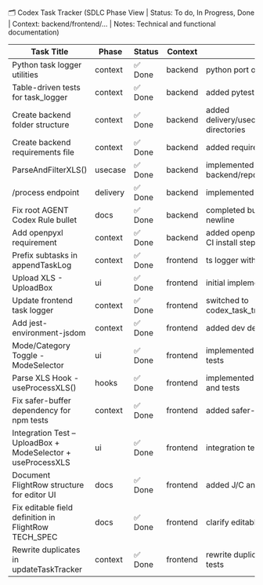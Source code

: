 🗂️ Codex Task Tracker (SDLC Phase View | Status: To do, In Progress, Done | Context: backend/frontend/... | Notes: Technical and functional documentation)

| **Task Title**                                              | **Phase** | **Status** | **Context** | **Notes**                                              | **Created** | **Updated** |
| ----------------------------------------------------------- | --------- | ---------- | ----------- | ------------------------------------------------------ | ----------- | ----------- |
| Python task logger utilities | context                   | ✅ Done        | backend     | python port of go utilities | 2025-07-10 | 2025-07-11 |
| Table-driven tests for task_logger | context                   | ✅ Done        | backend     | added pytest table-driven tests | 2025-07-10 | 2025-07-11 |
| Create backend folder structure | context                   | ✅ Done        | backend     | added delivery/usecase/repository directories | 2025-07-10 | 2025-07-11 |
| Create backend requirements file | context                   | ✅ Done        | backend     | added requirements.txt and docs | 2025-07-10 | 2025-07-11 |
| ParseAndFilterXLS()       | usecase                   | ✅ Done        | backend     | implemented parser in backend/repository/xls_parser.py | 2025-07-10 | 2025-07-11 |
| /process endpoint         | delivery                  | ✅ Done        | backend     | implemented FastAPI route | 2025-07-10 | 2025-07-11 |
| Fix root AGENT Codex Rule bullet | docs                      | ✅ Done        | backend     | completed bullet text and newline | 2025-07-11 | 2025-07-11 |
| Add openpyxl requirement  | context                   | ✅ Done        | backend     | added openpyxl dependency and CI install step | 2025-07-11 | 2025-07-11 |
| Prefix subtasks in appendTaskLog | context                   | ✅ Done        | frontend    | ts logger with parentTaskName | 2025-07-11 | 2025-07-11 |
| Upload XLS - UploadBox    | ui                        | ✅ Done        | frontend    | initial implementation | 2025-07-11 | 2025-07-11 |
| Update frontend task logger | context                   | ✅ Done        | frontend    | switched to codex_task_tracker.md | 2025-07-11 | 2025-07-11 |
| Add jest-environment-jsdom | context                   | ✅ Done        | frontend    | added dev dependency | 2025-07-11 | 2025-07-11 |
| Mode/Category Toggle - ModeSelector | ui                        | ✅ Done        | frontend    | implemented ModeSelector with tests | 2025-07-11 | 2025-07-11 |
| Parse XLS Hook - useProcessXLS() | hooks                     | ✅ Done        | frontend    | implemented useProcessXLS and tests | 2025-07-11 | 2025-07-11 |
| Fix safer-buffer dependency for npm tests | context                   | ✅ Done        | frontend    | added safer-buffer dependency | 2025-07-11 | 2025-07-11 |
| Integration Test – UploadBox + ModeSelector + useProcessXLS | ui                        | ✅ Done        | frontend    | integration test added | 2025-07-11 | 2025-07-11 |
| Document FlightRow structure for editor UI | docs                      | ✅ Done        | frontend    | added J/C and Y/C docs | 2025-07-11 | 2025-07-11 |
| Fix editable field definition in FlightRow TECH_SPEC | docs                      | ✅ Done        | frontend    | clarify editable j/y fields | 2025-07-11 | 2025-07-11 |
| Rewrite duplicates in updateTaskTracker | context                   | ✅ Done        | frontend    | rewrite duplicate rows and add tests | 2025-07-11 | 2025-07-11 |
